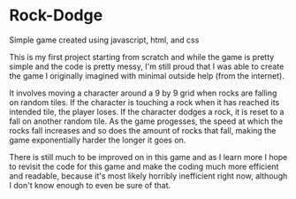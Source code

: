 # Rock-Dodge
Simple game created using javascript, html, and css

This is my first project starting from scratch and while the game is pretty simple and the code is pretty messy, I'm still proud that I was able to create the game I originally imagined with minimal outside help (from the internet).

It involves moving a character around a 9 by 9 grid when rocks are falling on random tiles. If the character is touching a rock when it has reached its intended tile, the player loses. If the character dodges a rock, it is reset to a fall on another random tile. As the game progesses, the speed at which the rocks fall increases and so does the amount of rocks that fall, making the game exponentially harder the longer it goes on. 

There is still much to be improved on in this game and as I learn more I hope to revisit the code for this game and make the coding much more efficient and readable, because it's most likely horribly inefficient right now, although I don't know enough to even be sure of that.
